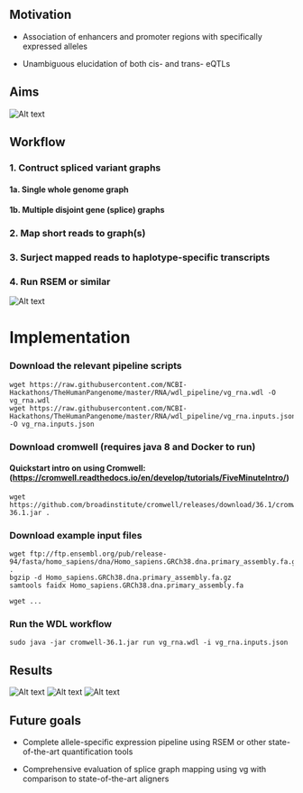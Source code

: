 ## Motivation

* Association of enhancers and promoter regions with specifically expressed alleles

* Unambiguous elucidation of both cis- and trans- eQTLs


## Aims

![Alt text](https://github.com/NCBI-Hackathons/TheHumanPangenome/blob/master/RNA/RNA_project_day3_aims.jpg)



## Workflow

### 1. Contruct spliced variant graphs

#### 1a. Single whole genome graph

#### 1b. Multiple disjoint gene (splice) graphs

### 2. Map short reads to graph(s)

### 3. Surject mapped reads to haplotype-specific transcripts

### 4. Run RSEM or similar

![Alt text](https://github.com/NCBI-Hackathons/TheHumanPangenome/blob/master/RNA/RNA_project_day_3_pipeline.jpg)


# Implementation

### Download the relevant pipeline scripts
```
wget https://raw.githubusercontent.com/NCBI-Hackathons/TheHumanPangenome/master/RNA/wdl_pipeline/vg_rna.wdl -O vg_rna.wdl
wget https://raw.githubusercontent.com/NCBI-Hackathons/TheHumanPangenome/master/RNA/wdl_pipeline/vg_rna.inputs.json -O vg_rna.inputs.json
```

### Download cromwell (requires java 8 and Docker to run)
#### Quickstart intro on using Cromwell: (https://cromwell.readthedocs.io/en/develop/tutorials/FiveMinuteIntro/)
```
wget https://github.com/broadinstitute/cromwell/releases/download/36.1/cromwell-36.1.jar .
```
### Download example input files
```
wget ftp://ftp.ensembl.org/pub/release-94/fasta/homo_sapiens/dna/Homo_sapiens.GRCh38.dna.primary_assembly.fa.gz .
bgzip -d Homo_sapiens.GRCh38.dna.primary_assembly.fa.gz
samtools faidx Homo_sapiens.GRCh38.dna.primary_assembly.fa

wget ...
```
### Run the WDL workflow
```
sudo java -jar cromwell-36.1.jar run vg_rna.wdl -i vg_rna.inputs.json

```

## Results

![Alt text](https://github.com/NCBI-Hackathons/TheHumanPangenome/blob/master/RNA/RNA_project_day3_SMIM11A.jpg)
![Alt text](https://github.com/NCBI-Hackathons/TheHumanPangenome/blob/master/RNA/RNA_project_day3_SMIM11A_var.jpg)
![Alt text](https://github.com/NCBI-Hackathons/TheHumanPangenome/blob/master/RNA/RNA_project_day3_mapstats.jpg)



## Future goals

* Complete allele-specific expression pipeline using RSEM or other state-of-the-art quantification tools 

* Comprehensive evaluation of splice graph mapping using vg with comparison to state-of-the-art aligners




